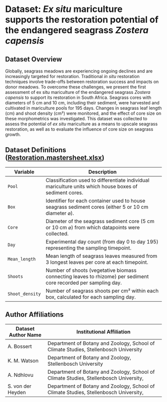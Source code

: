 # Dataset: *Ex situ* mariculture supports the restoration potential of the endangered seagrass *Zostera capensis*
## Dataset Overview

Globally, seagrass meadows are experiencing ongoing declines and are increasingly targeted for restoration. Traditional *in situ* restoration techniques involve trade-offs between restoration success and impacts on donor meadows. To overcome these challenges, we present the first assessment of ex situ mariculture of the endangered seagrass *Zostera capensis* to support its restoration in South Africa. Seagrass cores with diameters of 5 cm and 10 cm, including their sediment, were harvested and cultivated in mariculture pools for 195 days. Changes in seagrass leaf length (cm) and shoot density (cm²) were monitored, and the effect of core size on these morphometrics was investigated. This dataset was collected to assess the potential of *ex situ* mariculture as a means to upscale seagrass restoration, as well as to evaluate the influence of core size on seagrass growth.

## Dataset Definitions ([Restoration.mastersheet.xlsx](Restoration.mastersheet.xlsx))

| **Variable**     | **Description**                                                                                                                                          |
|------------------|----------------------------------------------------------------------------------------------------------------------------------------------------------|
| `Pool`           | Classification used to differentiate individual mariculture units which house boxes of sediment cores.                                                  |
| `Box`            | Identifier for each container used to house seagrass sediment cores (either 5 or 10 cm diameter ⌀).                                                     |
| `Core`           | Diameter of the seagrass sediment core (5 cm or 10 cm ⌀) from which datapoints were collected.                                                           |
| `Day`            | Experimental day count (from day 0 to day 195) representing the sampling timepoint.                                                                      |
| `Mean_length`    | Mean length of seagrass leaves measured from 3 longest leaves per core at each timepoint.                                                               |
| `Shoots`         | Number of shoots (vegetative biomass connecting leaves to rhizome) per sediment core recorded per sampling day.                                          |
| `Shoot_density`  | Number of seagrass shoots per cm² within each box, calculated for each sampling day.                                                                    |

## Author Affiliations

| **Dataset Author Name** | **Institutional Affiliation**                                                                                                                                           |
|--------------------------|-------------------------------------------------------------------------------------------------------------------------------------------------------------------------|
| A. Bossert               | Department of Botany and Zoology, School of Climate Studies, Stellenbosch University |
| K. M. Watson              | Department of Botany and Zoology, Stellenbosch University                                  |
| A. Ndhlovu              | Department of Botany and Zoology,  School of Climate Studies, Stellenbosch University,  |
| S. von der Heyden      | Department of Botany and Zoology,  School of Climate Studies, Stellenbosch University,  |

